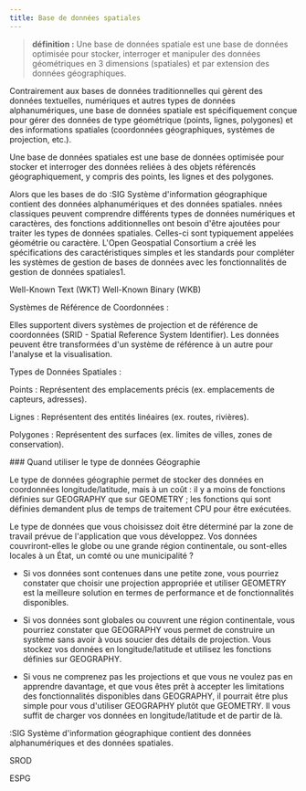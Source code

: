 ```yaml
---
title: Base de données spatiales
---
```


> **définition :** Une base de données spatiale est une base de données optimisée pour stocker, interroger et manipuler des données géométriques en 3 dimensions (spatiales) et par extension des données géographiques. 

Contrairement aux bases de données traditionnelles qui gèrent des données textuelles, numériques et autres types de données alphanumériques, une base de données spatiale est spécifiquement conçue pour gérer des données de type géométrique (points, lignes, polygones) et des informations spatiales (coordonnées géographiques, systèmes de projection, etc.).

Une base de données spatiales est une base de données optimisée pour stocker et interroger des données reliées à des objets référencés géographiquement, y compris des points, les lignes et des polygones. 

Alors que les bases de do
:SIG
  Système d'information géographique contient des données alphanumériques et des données spatiales.
nnées classiques peuvent comprendre différents types de données numériques et caractères, des fonctions additionnelles ont besoin d'être ajoutées pour traiter les types de données spatiales. Celles-ci sont typiquement appelées géométrie ou caractère. L'Open Geospatial Consortium a créé les spécifications des caractéristiques simples et les standards pour compléter les systèmes de gestion de bases de données avec les fonctionnalités de gestion de données spatiales1.

Well-Known Text (WKT) 
Well-Known Binary (WKB)

Systèmes de Référence de Coordonnées :

Elles supportent divers systèmes de projection et de référence de coordonnées (SRID - Spatial Reference System Identifier).
Les données peuvent être transformées d'un système de référence à un autre pour l'analyse et la visualisation.

Types de Données Spatiales :

Points : Représentent des emplacements précis (ex. emplacements de capteurs, adresses).
    
Lignes : Représentent des entités linéaires (ex. routes, rivières).
    
Polygones : Représentent des surfaces (ex. limites de villes, zones de conservation).



### Quand utiliser le type de données Géographie

Le type de données géographie permet de stocker des données en coordonnées longitude/latitude, mais à un coût : il y a moins de fonctions définies sur GEOGRAPHY que sur GEOMETRY ; les fonctions qui sont définies demandent plus de temps de traitement CPU pour être exécutées.

Le type de données que vous choisissez doit être déterminé par la zone de travail prévue de l'application que vous développez. Vos données couvriront-elles le globe ou une grande région continentale, ou sont-elles locales à un État, un comté ou une municipalité ?

- Si vos données sont contenues dans une petite zone, vous pourriez constater que choisir une projection appropriée et utiliser GEOMETRY est la meilleure solution en termes de performance et de fonctionnalités disponibles.

- Si vos données sont globales ou couvrent une région continentale, vous pourriez constater que GEOGRAPHY vous permet de construire un système sans avoir à vous soucier des détails de projection. Vous stockez vos données en longitude/latitude et utilisez les fonctions définies sur GEOGRAPHY.

- Si vous ne comprenez pas les projections et que vous ne voulez pas en apprendre davantage, et que vous êtes prêt à accepter les limitations des fonctionnalités disponibles dans GEOGRAPHY, il pourrait être plus simple pour vous d'utiliser GEOGRAPHY plutôt que GEOMETRY. Il vous suffit de charger vos données en longitude/latitude et de partir de là.

:SIG
  Système d'information géographique contient des données alphanumériques et des données spatiales.

SROD

ESPG

